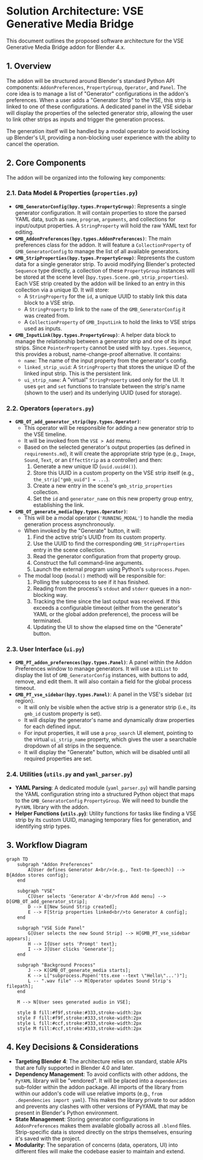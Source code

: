 # Solution Architecture: VSE Generative Media Bridge

This document outlines the proposed software architecture for the VSE Generative Media Bridge addon for Blender 4.x.

## 1. Overview

The addon will be structured around Blender's standard Python API components: `AddonPreferences`, `PropertyGroup`, `Operator`, and `Panel`. The core idea is to manage a list of "Generator" configurations in the addon's preferences. When a user adds a "Generator Strip" to the VSE, this strip is linked to one of these configurations. A dedicated panel in the VSE sidebar will display the properties of the selected generator strip, allowing the user to link other strips as inputs and trigger the generation process.

The generation itself will be handled by a modal operator to avoid locking up Blender's UI, providing a non-blocking user experience with the ability to cancel the operation.

## 2. Core Components

The addon will be organized into the following key components:

### 2.1. Data Model & Properties (`properties.py`)

- **`GMB_GeneratorConfig(bpy.types.PropertyGroup)`**: Represents a single generator configuration. It will contain properties to store the parsed YAML data, such as `name`, `program`, `arguments`, and collections for input/output properties. A `StringProperty` will hold the raw YAML text for editing.
- **`GMB_AddonPreferences(bpy.types.AddonPreferences)`**: The main preferences class for the addon. It will feature a `CollectionProperty` of `GMB_GeneratorConfig` to manage the list of all available generators.
- **`GMB_StripProperties(bpy.types.PropertyGroup)`**: Represents the custom data for a single generator strip. To avoid modifying Blender's protected `Sequence` type directly, a collection of these `PropertyGroup` instances will be stored at the scene level (`bpy.types.Scene.gmb_strip_properties`). Each VSE strip created by the addon will be linked to an entry in this collection via a unique ID. It will store:
    - A `StringProperty` for the `id`, a unique UUID to stably link this data block to a VSE strip.
    - A `StringProperty` to link to the `name` of the `GMB_GeneratorConfig` it was created from.
    - A `CollectionProperty` of `GMB_InputLink` to hold the links to VSE strips used as inputs.
- **`GMB_InputLink(bpy.types.PropertyGroup)`**: A helper data block to manage the relationship between a generator strip and one of its input strips. Since `PointerProperty` cannot be used with `bpy.types.Sequence`, this provides a robust, name-change-proof alternative. It contains:
    - `name`: The name of the input property from the generator's config.
    - `linked_strip_uuid`: A `StringProperty` that stores the unique ID of the linked input strip. This is the persistent link.
    - `ui_strip_name`: A "virtual" `StringProperty` used only for the UI. It uses `get` and `set` functions to translate between the strip's name (shown to the user) and its underlying UUID (used for storage).

### 2.2. Operators (`operators.py`)

- **`GMB_OT_add_generator_strip(bpy.types.Operator)`**:
    - This operator will be responsible for adding a new generator strip to the VSE timeline.
    - It will be invoked from the `VSE > Add` menu.
    - Based on the selected generator's output properties (as defined in `requirements.md`), it will create the appropriate strip type (e.g., `Image`, 
    `Sound`, `Text`, or an `EffectStrip` as a controller) and then:
        1.  Generate a new unique ID (`uuid.uuid4()`).
        2.  Store this UUID in a custom property on the VSE strip itself (e.g., `the_strip["gmb_uuid"] = ...`).
        3.  Create a new entry in the scene's `gmb_strip_properties` collection.
        4.  Set the `id` and `generator_name` on this new property group entry, establishing the link.
- **`GMB_OT_generate_media(bpy.types.Operator)`**:
    - This will be a modal operator (`'RUNNING_MODAL'`) to handle the media generation process asynchronously.
    - When invoked by the "Generate" button, it will:
        1. Find the active strip's UUID from its custom property.
        2. Use the UUID to find the corresponding `GMB_StripProperties` entry in the scene collection.
        3. Read the generator configuration from that property group.
        4. Construct the full command-line arguments.
        5. Launch the external program using Python's `subprocess.Popen`.
    - The modal loop (`modal()` method) will be responsible for:
        1.  Polling the subprocess to see if it has finished.
        2.  Reading from the process's `stdout` and `stderr` queues in a non-blocking way.
        3.  Tracking the time since the last output was received. If this exceeds a configurable timeout (either from the generator's YAML or the global addon preference), the process will be terminated.
        4.  Updating the UI to show the elapsed time on the "Generate" button.

### 2.3. User Interface (`ui.py`)

- **`GMB_PT_addon_preferences(bpy.types.Panel)`**: A panel within the Addon Preferences window to manage generators. It will use a `UIList` to display the list of `GMB_GeneratorConfig` instances, with buttons to add, remove, and edit them. It will also contain a field for the global process timeout.
- **`GMB_PT_vse_sidebar(bpy.types.Panel)`**: A panel in the VSE's sidebar (`UI` region).
    - It will only be visible when the active strip is a generator strip (i.e., its `gmb_id` custom property is set).
    - It will display the generator's name and dynamically draw properties for each defined input.
    - For input properties, it will use a `prop_search` UI element, pointing to the virtual `ui_strip_name` property, which gives the user a searchable dropdown of all strips in the sequence.
    - It will display the "Generate" button, which will be disabled until all required properties are set.

### 2.4. Utilities (`utils.py` and `yaml_parser.py`)

- **YAML Parsing**: A dedicated module (`yaml_parser.py`) will handle parsing the YAML configuration string into a structured Python object that maps to the `GMB_GeneratorConfig` `PropertyGroup`. We will need to bundle the `PyYAML` library with the addon.
- **Helper Functions (`utils.py`)**: Utility functions for tasks like finding a VSE strip by its custom UUID, managing temporary files for generation, and identifying strip types.

## 3. Workflow Diagram

```mermaid
graph TD
    subgraph "Addon Preferences"
        A[User defines Generator A<br/>(e.g., Text-to-Speech)] --> B{Addon stores config};
    end

    subgraph "VSE"
        C[User selects 'Generator A'<br/>from Add menu] --> D[GMB_OT_add_generator_strip];
        D --> E[New Sound Strip created];
        E --> F[Strip properties linked<br/>to Generator A config];
    end

    subgraph "VSE Side Panel"
        G[User selects the new Sound Strip] --> H[GMB_PT_vse_sidebar appears];
        H --> I{User sets 'Prompt' text};
        I --> J[User clicks 'Generate'];
    end

    subgraph "Background Process"
        J --> K[GMB_OT_generate_media starts];
        K --> L["subprocess.Popen('tts.exe --text \"Hello\"...')"];
        L -- ".wav file" --> M[Operator updates Sound Strip's filepath];
    end

    M --> N[User sees generated audio in VSE];

    style B fill:#f9f,stroke:#333,stroke-width:2px
    style F fill:#f9f,stroke:#333,stroke-width:2px
    style L fill:#ccf,stroke:#333,stroke-width:2px
    style M fill:#ccf,stroke:#333,stroke-width:2px
```

## 4. Key Decisions & Considerations

- **Targeting Blender 4**: The architecture relies on standard, stable APIs that are fully supported in Blender 4.0 and later.
- **Dependency Management**: To avoid conflicts with other addons, the `PyYAML` library will be "vendored". It will be placed into a `dependencies` sub-folder within the addon package. All imports of the library from within our addon's code will use relative imports (e.g., `from .dependencies import yaml`). This makes the library private to our addon and prevents any clashes with other versions of PyYAML that may be present in Blender's Python environment.
- **State Management**: Storing generator configurations in `AddonPreferences` makes them available globally across all `.blend` files. Strip-specific data is stored directly on the strips themselves, ensuring it's saved with the project.
- **Modularity**: The separation of concerns (data, operators, UI) into different files will make the codebase easier to maintain and extend. 
